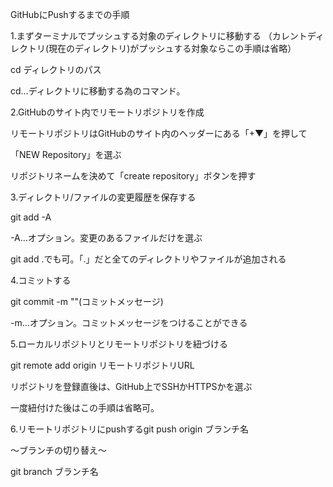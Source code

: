 GitHubにPushするまでの手順

1.まずターミナルでプッシュする対象のディレクトリに移動する
（カレントディレクトリ(現在のディレクトリ)がプッシュする対象ならこの手順は省略）

cd ディレクトリのパス

cd…ディレクトリに移動する為のコマンド。

2.GitHubのサイト内でリモートリポジトリを作成

リモートリポジトリはGitHubのサイト内のヘッダーにある「+▼」を押して

「NEW Repository」を選ぶ

リポジトリネームを決めて「create repository」ボタンを押す

3.ディレクトリ/ファイルの変更履歴を保存する

git add -A

-A…オプション。変更のあるファイルだけを選ぶ

git add .でも可。「.」だと全てのディレクトリやファイルが追加される

4.コミットする

git commit -m ""(コミットメッセージ)

-m…オプション。コミットメッセージをつけることができる

5.ローカルリポジトリとリモートリポジトリを紐づける

git remote add origin リモートリポジトリURL

リポジトリを登録直後は、GitHub上でSSHかHTTPSかを選ぶ

一度紐付けた後はこの手順は省略可。

6.リモートリポジトリにpushするgit push origin ブランチ名

〜ブランチの切り替え〜

git branch ブランチ名
